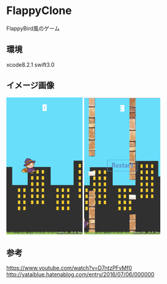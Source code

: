 # FlappyClone
FlappyBird風のゲーム

## 環境
xcode8.2.1
swift3.0

## イメージ画像
<img src="./sampleimage/1.png" width="200">
<img src="./sampleimage/2.png" width="200">

## 参考
<https://www.youtube.com/watch?v=D7ntzPFvMf0>
<http://yataiblue.hatenablog.com/entry/2016/07/06/000000>
